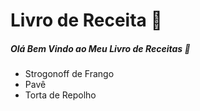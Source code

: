 # Livro  de Receita :eggplant:

##### Olá Bem Vindo ao Meu Livro de Receitas :wave:

- Strogonoff de Frango
- Pavê
- Torta de Repolho
